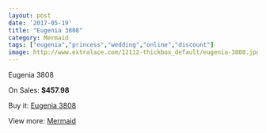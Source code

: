 ```yaml
---
layout: post
date: '2017-05-19'
title: "Eugenia 3808"
category: Mermaid
tags: ["eugenia","princess","wedding","online","discount"]
image: http://www.extralace.com/12112-thickbox_default/eugenia-3808.jpg
---
```

Eugenia 3808

On Sales: **$457.98**
<a href="https://www.extralace.com/mermaid/5689-eugenia-3808.html"><amp-img layout="responsive" width="600" height="600" src="//www.extralace.com/12112-thickbox_default/eugenia-3808.jpg" alt="Eugenia 3808 0" /></a>
<a href="https://www.extralace.com/mermaid/5689-eugenia-3808.html"><amp-img layout="responsive" width="600" height="600" src="//www.extralace.com/12113-thickbox_default/eugenia-3808.jpg" alt="Eugenia 3808 1" /></a>

Buy it: [Eugenia 3808](https://www.extralace.com/mermaid/5689-eugenia-3808.html "Eugenia 3808")

View more: [Mermaid](https://www.extralace.com/5-mermaid "Mermaid")